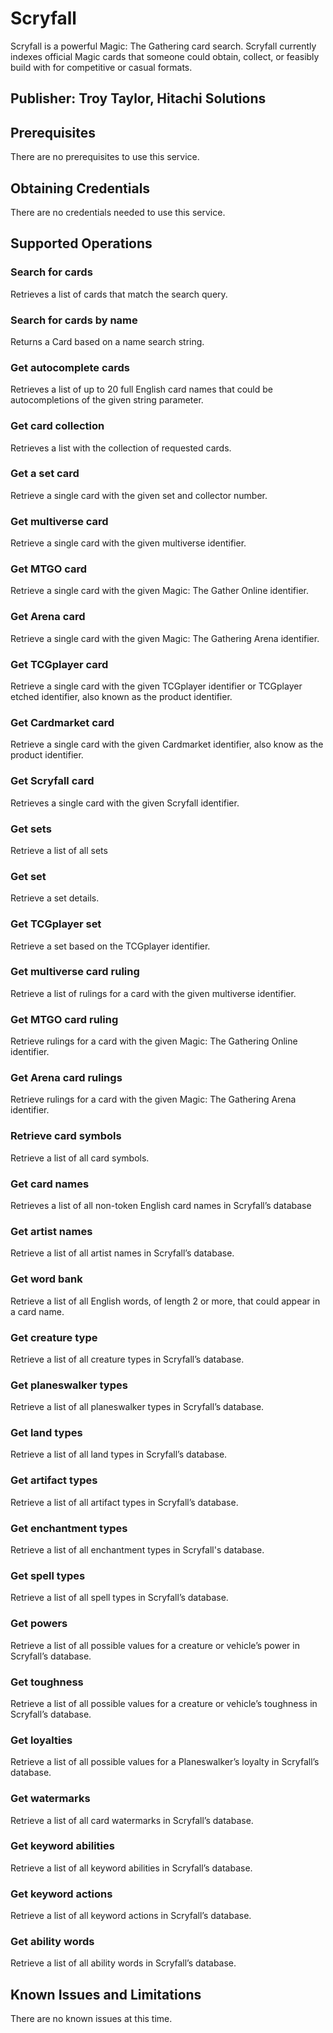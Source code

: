 # Scryfall
Scryfall is a powerful Magic: The Gathering card search. Scryfall currently indexes official Magic cards that someone could obtain, collect, or feasibly build with for competitive or casual formats.

## Publisher: Troy Taylor, Hitachi Solutions

## Prerequisites
There are no prerequisites to use this service.

## Obtaining Credentials
There are no credentials needed to use this service.

## Supported Operations
### Search for cards
Retrieves a list of cards that match the search query.
### Search for cards by name
Returns a Card based on a name search string.
### Get autocomplete cards
Retrieves a list of up to 20 full English card names that could be autocompletions of the given string parameter.
### Get card collection
Retrieves a list with the collection of requested cards.
### Get a set card
Retrieve a single card with the given set and collector number.
### Get multiverse card
Retrieve a single card with the given multiverse identifier.
### Get MTGO card
Retrieve a single card with the given Magic: The Gather Online identifier.
### Get Arena card
Retrieve a single card with the given Magic: The Gathering Arena identifier.
### Get TCGplayer card
Retrieve a single card with the given TCGplayer identifier or TCGplayer etched identifier, also known as the product identifier.
### Get Cardmarket card
Retrieve a single card with the given Cardmarket identifier, also know as the product identifier.
### Get Scryfall card
Retrieves a single card with the given Scryfall identifier.
### Get sets
Retrieve a list of all sets
### Get set
Retrieve a set details.
### Get TCGplayer set
Retrieve a set based on the TCGplayer identifier.
### Get multiverse card ruling
Retrieve a list of rulings for a card with the given multiverse identifier.
### Get MTGO card ruling
Retrieve rulings for a card with the given Magic: The Gathering Online identifier.
### Get Arena card rulings
Retrieve rulings for a card with the given Magic: The Gathering Arena identifier.
### Retrieve card symbols
Retrieve a list of all card symbols.
### Get card names
Retrieves a list of all non-token English card names in Scryfall’s database
### Get artist names
Retrieve a list of all artist names in Scryfall’s database.
### Get word bank
Retrieve a list of all English words, of length 2 or more, that could appear in a card name.
### Get creature type
Retrieve a list of all creature types in Scryfall’s database.
### Get planeswalker types
Retrieve a list of all planeswalker types in Scryfall’s database.
### Get land types
Retrieve a list of all land types in Scryfall’s database.
### Get artifact types
Retrieve a list of all artifact types in Scryfall’s database.
### Get enchantment types
Retrieve a list of all enchantment types in Scryfall's database.
### Get spell types
Retrieve a list of all spell types in Scryfall’s database.
### Get powers
Retrieve a list of all possible values for a creature or vehicle’s power in Scryfall’s database.
### Get toughness
Retrieve a list of all possible values for a creature or vehicle’s toughness in Scryfall’s database.
### Get loyalties
Retrieve a list of all possible values for a Planeswalker’s loyalty in Scryfall’s database.
### Get watermarks
Retrieve a list of all card watermarks in Scryfall’s database.
### Get keyword abilities
Retrieve a list of all keyword abilities in Scryfall’s database.
### Get keyword actions
Retrieve a list of all keyword actions in Scryfall’s database.
### Get ability words
Retrieve a list of all ability words in Scryfall’s database.

## Known Issues and Limitations
There are no known issues at this time.
